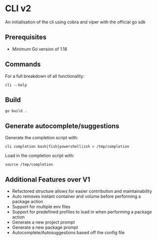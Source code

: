 # CLI v2

An initialisation of the cli using cobra and viper with the official go sdk

## Prerequisites

- Minimum Go version of 1.18

## Commands
For a full breakdown of all functionality:

`cli --help`

## Build
`go build .`

## Generate autocomplete/suggestions
Generate the completion script with:

`cli completion bash|fish|powershell|zsh > /tmp/completion`

Load in the completion script with:

`source /tmp/completion`

## Additional Features over V1
- Refactored structure allows for easier contribution and maintainability
- Auto removes instant container and volume before performing a package action
- Support for multiple env files
- Support for predefined profiles to load in when performing a package action
- Generate a new project prompt
- Generate a new package prompt
- Autocomplete/Autosuggestions based off the config file

<!-- TODO: docs for tests -->
